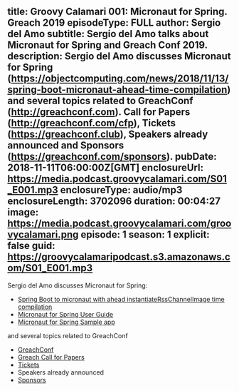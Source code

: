 title: Groovy Calamari 001: Micronaut for Spring. Greach 2019
episodeType: FULL
author: Sergio del Amo
subtitle: Sergio del Amo talks about Micronaut for Spring and Greach Conf 2019.
description: Sergio del Amo discusses Micronaut for Spring (https://objectcomputing.com/news/2018/11/13/spring-boot-micronaut-ahead-time-compilation) and several topics related to GreachConf (http://greachconf.com). Call for Papers (http://greachconf.com/cfp), Tickets (https://greachconf.club), Speakers already announced and Sponsors (https://greachconf.com/sponsors).
pubDate: 2018-11-11T06:00:00Z[GMT]
enclosureUrl: https://media.podcast.groovycalamari.com/S01_E001.mp3
enclosureType: audio/mp3
enclosureLength: 3702096
duration: 00:04:27
image: https://media.podcast.groovycalamari.com/groovycalamari.png
episode: 1
season: 1
explicit: false
guid: https://groovycalamaripodcast.s3.amazonaws.com/S01_E001.mp3
---

Sergio del Amo discusses Micronaut for Spring:

- [Spring Boot to micronaut with ahead instantiateRssChannelImage time compilation](https://objectcomputing.com/news/2018/11/13/spring-boot-micronaut-ahead-time-compilation)
- [Micronaut for Spring User Guide](https://micronaut-projects.github.io/micronaut-spring/latest/guide/index.html)
- [Micronaut for Spring Sample app](https://github.com/micronaut-projects/micronaut-spring/tree/master/examples/greeting-service)

and several topics related to GreachConf

- [GreachConf](http://greachconf.com) 
- [Greach Call for Papers](http://greachconf.com/cfp)
- [Tickets](https://greachconf.club)
- Speakers already announced
- [Sponsors](https://greachconf.com/sponsors)
